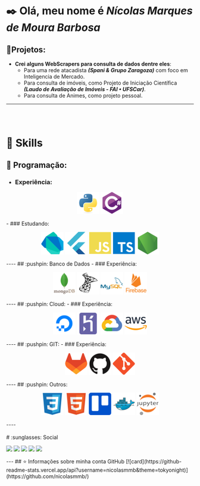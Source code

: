 # :black_nib: Olá, meu nome é ***Nícolas Marques de Moura Barbosa***
## :file_folder:<strong>Projetos</strong>:
  - **Crei alguns WebScrapers para consulta de dados dentre eles**:
    - Para uma rede atacadista ***(Spani & Grupo Zaragoza)*** com foco em Inteligencia de Mercado.
    - Para consulta de imóveis, como Projeto de Iniciação Científica ***(Laudo de Avaliação de Imóveis - FAI • UFSCar)***.
    - Para consulta de Animes, como projeto pessoal.
----
<br><br/>
# :open_file_folder: Skills
## :pushpin: Programação:
- ### Experiência:
<p align="center">
    <img height="60" src="https://raw.githubusercontent.com/devicons/devicon/master/icons/python/python-original.svg" alt="Python"/>
    <img height="60" src="https://raw.githubusercontent.com/devicons/devicon/master/icons/csharp/csharp-original.svg" alt="CSharp"/>
</p>
- ### Estudando:
<p align="center">
    <img height="60" src="https://raw.githubusercontent.com/devicons/devicon/master/icons/dart/dart-original.svg" alt="Dart"/>
    <img height="60" src="https://raw.githubusercontent.com/devicons/devicon/master/icons/flutter/flutter-original.svg" alt="Flutter"/>
    <img height="60" src="https://raw.githubusercontent.com/devicons/devicon/master/icons/javascript/javascript-plain.svg" alt="JavaScript"/>
    <img height="60" src="https://raw.githubusercontent.com/devicons/devicon/master/icons/typescript/typescript-plain.svg" alt="TypeScript"/>
    <img height="60" src="https://raw.githubusercontent.com/devicons/devicon/master/icons/nodejs/nodejs-original.svg" alt="NodeJS"/>
</p>
----
## :pushpin: Banco de Dados
- ### Experiência:
<p align="center">
    <img height="60" src="https://raw.githubusercontent.com/devicons/devicon/master/icons/mongodb/mongodb-original-wordmark.svg" alt="MongoDB"/>
    <img height="60" src="https://raw.githubusercontent.com/devicons/devicon/master/icons/microsoftsqlserver/microsoftsqlserver-plain.svg" alt="SQL Server"/>
    <img height="60" src="https://raw.githubusercontent.com/devicons/devicon/master/icons/mysql/mysql-original-wordmark.svg" alt="MySQL"/>
    <img height="60" src="https://raw.githubusercontent.com/devicons/devicon/master/icons/firebase/firebase-plain-wordmark.svg" alt="Firebase"/>
</p>
----
## :pushpin: Cloud:
- ### Experiência:
<p align="center">
    <img height="60" src="https://raw.githubusercontent.com/devicons/devicon/master/icons/digitalocean/digitalocean-original.svg" alt="DigitalOcean"/>
    <img height="60" src="https://raw.githubusercontent.com/devicons/devicon/master/icons/heroku/heroku-plain.svg" alt="Heroku"/>
    <img height="60" src="https://raw.githubusercontent.com/devicons/devicon/master/icons/googlecloud/googlecloud-original.svg" alt="GoogleCloud"/>
    <img height="60" src="https://raw.githubusercontent.com/devicons/devicon/master/icons/amazonwebservices/amazonwebservices-original.svg" alt="AWS"/>
</p>
----
## :pushpin: GIT:
- ### Experiência:
<p align="center">
    <img height="60" src="https://raw.githubusercontent.com/devicons/devicon/master/icons/gitlab/gitlab-original.svg" alt="GitLab"/>
    <img height="60" src="https://raw.githubusercontent.com/devicons/devicon/master/icons/github/github-original.svg" alt="GitHub"/>
    <img height="60" src="https://raw.githubusercontent.com/devicons/devicon/master/icons/git/git-original.svg" alt="Git"/>
</p>
----
## :pushpin: Outros:
<p align="center">
    <img height="60" src="https://github.com/devicons/devicon/blob/master/icons/css3/css3-original.svg" alt="CSS3"/>
    <img height="60" src="https://raw.githubusercontent.com/devicons/devicon/master/icons/html5/html5-original.svg" alt="HTML5"/>
    <img height="60" src="https://raw.githubusercontent.com/devicons/devicon/master/icons/trello/trello-plain.svg" alt="Trello"/>
    <img height="60" src="https://raw.githubusercontent.com/devicons/devicon/master/icons/docker/docker-original.svg" alt="Docker"/>
    <img height="60" src="https://raw.githubusercontent.com/devicons/devicon/master/icons/jupyter/jupyter-original-wordmark.svg" alt="JupyterNotebook"/>
</p>
----
<br><br/>
# :sunglasses: Social
<p align="left">
  <a target="_blank"href="mailto:nikorasu.mmb@gmail.com" alt="GMAIL">
  <img src="https://img.shields.io/badge/-nicolas.mmb@hotmail.com-0072c6?style=flat-square&labelColor=0072c6&logo=gmail&logoColor=white&link="nikorasu.mmb@gmail.com" /></a>

  <a target="_blank" href="https://www.linkedin.com/in/nicolasmmb/" alt="Linkedin">
  <img src="https://img.shields.io/badge/-nicolasmmb-0e76a8?style=flat-square&logo=Linkedin&logoColor=white"/></a>

  <a target="_blank" href="https://api.whatsapp.com/send?phone=5512991126441&text=Ol%C3%A1!!!%20Sou%20o%20N%C3%ADcolas" alt="WhatsApp">
  <img src="https://img.shields.io/badge/-WhatsApp-25d366?style=flat-square&labelColor=25d366&logo=whatsapp&logoColor=white"/></a>

  <a target="_blank" href="https://www.facebook.com/nicolasmmb/" alt="Facebook">
  <img src="https://img.shields.io/badge/-nicolasmmb-3b5998?style=flat-square&labelColor=3b5998&logo=facebook&logoColor=white"/></a>

  <a target="_blank" href="https://www.instagram.com/nicolas.mmb/" alt="Instagram">
  <img src="https://img.shields.io/badge/-nicolas.mmb-DF0174?style=flat-square&labelColor=DF0174&logo=instagram&logoColor=white"/></a>
</p>  
---
## ⭐ Informações sobre minha conta GitHub
[![card](https://github-readme-stats.vercel.app/api?username=nicolasmmb&theme=tokyonight)](https://github.com/nicolasmmb/)
